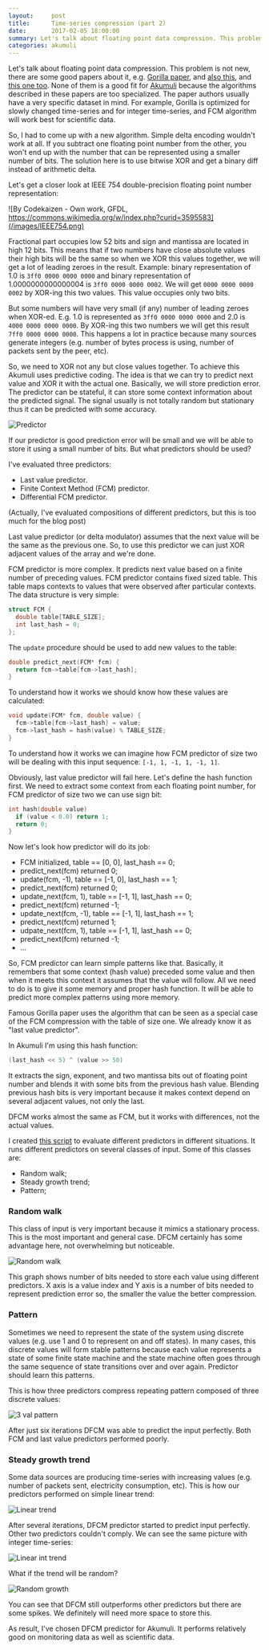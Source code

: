 ```yaml
---
layout:     post
title:      Time-series compression (part 2)
date:       2017-02-05 18:00:00
summary: Let's talk about floating point data compression. This problem is not new, there are some good papers about it, e.g. Gorilla paper, and also this, and ...
categories: akumuli
---
```


Let's talk about floating point data compression. This problem is not new, there are some good papers about it, e.g. [Gorilla paper](http://www.vldb.org/pvldb/vol8/p1816-teller.pdf), and [also this](http://citeseerx.ist.psu.edu/viewdoc/download?doi=10.1.1.86.262&rep=rep1&type=pdf), and [this one too](https://pdfs.semanticscholar.org/7e8b/0ac17f11dcfd13fea4aadf0b86598f3d1d72.pdf). None of them is a good fit for [Akumuli](https://github.com/akumuli/akumuli) because the algorithms described in these papers are too specialized. The paper authors usually have a very specific dataset in mind. For example, Gorilla is optimized for slowly changed time-series and for integer time-series, and FCM algorithm will work best for scientific data.

So, I had to come up with a new algorithm. Simple delta encoding wouldn't work at all. If you subtract one floating point number from the other, you won't end up with the number that can be represented using a smaller number of bits. The solution here is to use bitwise XOR and get a binary diff instead of arithmetic delta.

Let's get a closer look at IEEE 754 double-precision floating point number representation:

![By Codekaizen - Own work, GFDL, https://commons.wikimedia.org/w/index.php?curid=3595583](/images/IEEE754.png)

Fractional part occupies low 52 bits and sign and mantissa are located in high 12 bits. This means that if two numbers have close absolute values their high bits will be the same so when we XOR this values together, we will get a lot of leading zeroes in the result. Example: binary representation of 1.0 is `3ff0 0000 0000 0000` and binary representation of 1.0000000000000004 is `3ff0 0000 0000 0002`. We will get `0000 0000 0000 0002` by XOR-ing this two values. This value occupies only two bits.

But some numbers will have very small (if any) number of leading zeroes when XOR-ed. E.g. 1.0 is represented as `3ff0 0000 0000 0000` and 2.0 is `4000 0000 0000 0000`. By XOR-ing this two numbers we will get this result `7ff0 0000 0000 0000`. This happens a lot in practice because many sources generate integers (e.g. number of bytes process is using, number of packets sent by the peer, etc).

So, we need to XOR not any but close values together. To achieve this Akumuli uses predictive coding. The idea is that we can try to predict next value and XOR it with the actual one. Basically, we will store prediction error. The predictor can be stateful, it can store some context information about the predicted signal. The signal usually is not totally random but stationary thus it can be predicted with some accuracy.

![Predictor](/images/predictor_schema.png)

If our predictor is good prediction error will be small and we will be able to store it using a small number of bits. But what predictors should be used?

I've evaluated three predictors:

- Last value predictor. 
- Finite Context Method (FCM) predictor.
- Differential FCM predictor.

(Actually, I've evaluated compositions of different predictors, but this is too much for the blog post)

Last value predictor (or delta modulator) assumes that the next value will be the same as the previous one. So, to use this predictor we can just XOR adjacent values of the array and we're done.

FCM predictor is more complex. It predicts next value based on a finite number of preceding values. FCM predictor contains fixed sized table. This table maps contexts to values that were observed after particular contexts. The data structure is very simple:

```c
struct FCM {
  double table[TABLE_SIZE];
  int last_hash = 0;
};
```

The `update` procedure should be used to add new values to the table:

```c
double predict_next(FCM* fcm) {
  return fcm->table[fcm->last_hash];
}  
```

To understand how it works we should know how these values are calculated:

```c
void update(FCM* fcm, double value) {
  fcm->table[fcm->last_hash] = value;
  fcm->last_hash = hash(value) % TABLE_SIZE;
}
```

To understand how it works we can imagine how FCM predictor of size two will be dealing with this input sequence: `[-1, 1, -1, 1, -1, 1]`.

Obviously, last value predictor will fail here. Let's define the hash function first. We need to extract some context from each floating point number, for FCM predictor of size two we can use sign bit:

```c
int hash(double value) 
  if (value < 0.0) return 1;
  return 0;
}
```

Now let's look how predictor will do its job:

- FCM initialized, table == [0, 0], last_hash == 0;
- predict_next(fcm) returned 0;
- update(fcm, -1), table == [-1, 0], last_hash == 1;
- predict_next(fcm) returned 0;
- update_next(fcm, 1), table == [-1, 1], last_hash == 0;
- predict_next(fcm) returned -1;
- update_next(fcm, -1), table == [-1, 1], last_hash == 1;
- predict_next(fcm) returned 1;
- udpate_next(fcm, 1), table == [-1, 1], last_hash == 0;
- predict_next(fcm) returned -1;
- ...

So, FCM predictor can learn simple patterns like that. Basically, it remembers that some context (hash value) preceded some value and then when it meets this context it assumes that the value will follow. All we need to do is to give it some memory and proper hash function. It will be able to predict more complex patterns using more memory.

Famous Gorilla paper uses the algorithm that can be seen as a special case of the FCM compression with the table of size one. We already know it as "last value predictor".

In Akumuli I'm using this hash function:

```c
(last_hash << 5) ^ (value >> 50)
```

It extracts the sign, exponent, and two mantissa bits out of floating point number and blends it with some bits from the previous hash value. Blending previous hash bits is very important because it makes context depend on several adjacent values, not only the last.

DFCM works almost the same as FCM, but it works with differences, not the actual values. 

I created [this script](https://gist.github.com/Lazin/a28ba28b1a51a95e193e13575eef6509) to evaluate different predictors in different situations. It runs different predictors on several classes of input. Some of this classes are:

- Random walk;
- Steady growth trend;
- Pattern;

### Random walk

This class of input is very important because it mimics a stationary process. This is the most important and general case. DFCM certainly has some advantage here, not overwhelming but noticeable.

![Random walk](/images/random_walk.png)

This graph shows number of bits needed to store each value using different predictors. X axis is a value index and Y axis is a number of bits needed to represent prediction error so, the smaller the value the better compression.

### Pattern

Sometimes we need to represent the state of the system using discrete values (e.g. use 1 and 0 to represent on and off states). In many cases, this discrete values will form stable patterns because each value represents a state of some finite state machine and the state machine often goes through the same sequence of state transitions over and over again. Predictor should learn this patterns.

This is how three predictors compress repeating pattern composed of three discrete values:

![3 val pattern](/images/pattern_2.png)

After just six iterations DFCM was able to predict the input perfectly. Both FCM and last value predictors performed poorly.

### Steady growth trend

Some data sources are producing time-series with increasing values (e.g. number of packets sent, electricity consumption, etc). This is how our predictors performed on simple linear trend:

![Linear trend](/images/steady_growth.png)

After several iterations, DFCM predictor started to predict input perfectly. Other two predictors couldn't comply. We can see the same picture with integer time-series:

![Linear int trend](/images/steady_growth_int.png)

What if the trend will be random?

![Random growth](/images/fast_rand_growth.png)

You can see that DFCM still outperforms other predictors but there are some spikes. We definitely will need more space to store this.

As result, I've chosen DFCM predictor for Akumuli. It performs relatively good on monitoring data as well as scientific data.
